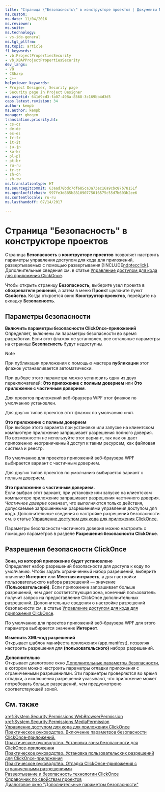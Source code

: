 ```yaml
---
title: "Страница \"Безопасность\" в конструкторе проектов | Документы Майкрософт"
ms.custom: 
ms.date: 11/04/2016
ms.reviewer: 
ms.suite: 
ms.technology:
- vs-ide-general
ms.tgt_pltfrm: 
ms.topic: article
f1_keywords:
- vb.ProjectPropertiesSecurity
- vb.XBAPProjectPropertiesSecurity
dev_langs:
- VB
- CSharp
- C++
helpviewer_keywords:
- Project Designer, Security page
- Security page in Project Designer
ms.assetid: 641d9cd3-fa07-498a-8568-3c169bb4d3d5
caps.latest.revision: 34
author: kempb
ms.author: kempb
manager: ghogen
translation.priority.ht:
- cs-cz
- de-de
- es-es
- fr-fr
- it-it
- ja-jp
- ko-kr
- pl-pl
- pt-br
- ru-ru
- tr-tr
- zh-cn
- zh-tw
ms.translationtype: HT
ms.sourcegitcommit: 63aad78bdc7df685ca3a73ec16a9cbc87b78151f
ms.openlocfilehash: 997fe3d885b881090775016575c55d7b603b2ee6
ms.contentlocale: ru-ru
ms.lasthandoff: 07/14/2017

---
```

# <a name="security-page-project-designer"></a>Страница "Безопасность" в конструкторе проектов
Страница **Безопасность** в **конструкторе проектов** позволяет настроить параметры управления доступом для кода для приложений, развертываемых с помощью развертывания [!INCLUDE[ndptecclick](../../deployment/includes/ndptecclick_md.md)]. Дополнительные сведения см. в статье [Управление доступом для кода для приложения ClickOnce](../../deployment/code-access-security-for-clickonce-applications.md).  
  
 Чтобы открыть страницу **Безопасность**, выберите узел проекта в **обозревателе решений**, а затем в меню **Проект** щелкните пункт **Свойства**. Когда откроется окно **Конструктор проектов**, перейдите на вкладку **Безопасность**.  
  
## <a name="security-settings"></a>Параметры безопасности  
 **Включить параметры безопасности ClickOnce-приложений**  
 Определяет, включены ли параметры безопасности во время разработки. Если этот флажок не установлен, все остальные параметры на странице **Безопасность** будут недоступны.  
  
> [!NOTE]
>  При публикации приложения с помощью мастера **публикации** этот флажок устанавливается автоматически.  
  
 При выборе этого параметра можно установить один из двух переключателей: **Это приложение с полным доверием** или **Это приложение с частичным доверием**.  
  
 Для проектов приложений веб-браузера WPF этот флажок по умолчанию установлен.  
  
 Для других типов проектов этот флажок по умолчанию снят.  
  
 **Это приложение с полным доверием**  
 При выборе этого варианта при установке или запуске на клиентском компьютере приложение запрашивает разрешения полного доверия. По возможности не используйте этот вариант, так как он дает приложению неограниченный доступ к таким ресурсам, как файловая система и реестр.  
  
 По умолчанию для проектов приложений веб-браузера WPF выбирается вариант с частичным доверием.  
  
 Для других типов проектов по умолчанию выбирается вариант с полным доверием.  
  
 **Это приложение с частичным доверием.**  
 Если выбран этот вариант, при установке или запуске на клиентском компьютере приложение запрашивает разрешения частичного доверия. *Частичное доверие* означает, что выполняются только действия, допускаемые запрошенными разрешениями управления доступом для кода. Дополнительные сведения о настройке разрешений безопасности см. в статье [Управление доступом для кода для приложения ClickOnce](../../deployment/code-access-security-for-clickonce-applications.md).  
  
 Параметры безопасности частичного доверия можно настроить с помощью параметров в разделе **Разрешения безопасности ClickOnce**.  
  
## <a name="clickonce-security-permissions"></a>Разрешения безопасности ClickOnce  
 **Зона, из которой приложение будет установлено**  
 Определяет набор разрешений безопасности для доступа к коду по умолчанию. Чтобы задать ограниченный набор разрешений, выберите значение **Интернет** или **Местная интрасеть**, а для настройки пользовательского набора разрешений — значение **(Пользовательский)**. Если приложение запрашивает больше разрешений, чем дает соответствующая зона, конечный пользователь получит запрос на предоставление ClickOnce дополнительных разрешений. Дополнительные сведения о настройке разрешений безопасности см. в статье [Управление доступом для кода для приложения ClickOnce](../../deployment/code-access-security-for-clickonce-applications.md).  
  
 По умолчанию для проектов приложений веб-браузера WPF для этого параметра выбирается значение **Интернет**.  
  
 **Изменить XML-код разрешений**  
 Открывает шаблон манифеста приложения (app.manifest), позволяя настроить разрешения для **(пользовательского)** набора разрешений.  
  
 **Дополнительно**  
 Открывает диалоговое окно [Дополнительные параметры безопасности](../../ide/reference/advanced-security-settings-dialog-box.md), в котором можно настроить параметры отладки приложения с ограниченными разрешениями. Эти параметры проверяются во время отладки, а исключения разрешений указывают, что приложение может потребовать больше разрешений, чем предусмотрено соответствующей зоной.  
  
## <a name="see-also"></a>См. также  
 <xref:System.Security.Permissions.WebBrowserPermission>   
 <xref:System.Security.Permissions.MediaPermission>   
 [Управление доступом для кода для приложения ClickOnce](../../deployment/code-access-security-for-clickonce-applications.md)   
 [Практическое руководство. Включение параметров безопасности ClickOnce-приложений.](../../deployment/how-to-enable-clickonce-security-settings.md)   
 [Практическое руководство. Установка зоны безопасности для ClickOnce-приложения](../../deployment/how-to-set-a-security-zone-for-a-clickonce-application.md)   
 [Практическое руководство. Установка пользовательских разрешений для ClickOnce-приложения](../../deployment/how-to-set-custom-permissions-for-a-clickonce-application.md)   
 [Практическое руководство. Отладка ClickOnce-приложения с ограниченными разрешениями](../../deployment/how-to-debug-a-clickonce-application-with-restricted-permissions.md)   
 [Развертывание и безопасность технологии ClickOnce](../../deployment/clickonce-security-and-deployment.md)   
 [Справочник по свойствам проектов](../../ide/reference/project-properties-reference.md)   
 [Диалоговое окно "Дополнительные параметры безопасности"](../../ide/reference/advanced-security-settings-dialog-box.md)
